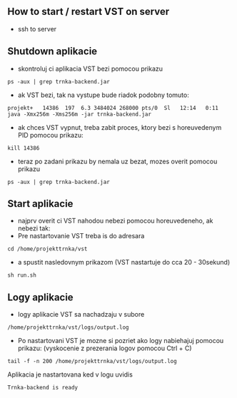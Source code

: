 ## How to start / restart VST on server ##

* ssh to server


## Shutdown aplikacie ##
* skontroluj ci aplikacia VST bezi pomocou prikazu
```
ps -aux | grep trnka-backend.jar
```
* ak VST bezi, tak na vystupe bude riadok podobny tomuto:
```
projekt+   14386  197  6.3 3484024 268000 pts/0  Sl   12:14   0:11 java -Xmx256m -Xms256m -jar trnka-backend.jar
```
* ak chces VST vypnut, treba zabit proces, ktory bezi s horeuvedenym PID pomocou prikazu:
```
kill 14386
```
* teraz po zadani prikazu by nemala uz bezat, mozes overit pomocou prikazu
```
ps -aux | grep trnka-backend.jar
```


## Start aplikacie ##
* najprv overit ci VST nahodou nebezi pomocou horeuvedeneho, ak nebezi tak: 
* Pre nastartovanie VST treba is do adresara
```
cd /home/projekttrnka/vst
```
* a spustit nasledovnym prikazom (VST nastartuje do cca 20 - 30sekund)
```
sh run.sh
```
## Logy aplikacie ##
* logy aplikacie VST sa nachadzaju v subore
```
/home/projekttrnka/vst/logs/output.log
```
* Po nastartovani VST je mozne si pozriet ako logy nabiehajuj pomocou prikazu: (vyskocenie z prezerania logov pomocou Ctrl + C)
```
tail -f -n 200 /home/projekttrnka/vst/logs/output.log
```

Aplikacia je nastartovana ked v logu uvidis
```
Trnka-backend is ready
```





